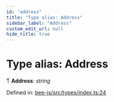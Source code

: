 ```yaml
---
id: "address"
title: "Type alias: Address"
sidebar_label: "Address"
custom_edit_url: null
hide_title: true
---
```


# Type alias: Address

Ƭ **Address**: *string*

Defined in: [bee-js/src/types/index.ts:24](https://github.com/ethersphere/bee-js/blob/9a547fe/src/types/index.ts#L24)
